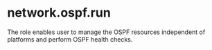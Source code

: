 network.ospf.run
================

The role enables user to manage the OSPF resources independent of platforms and perform OSPF health checks.
